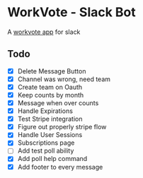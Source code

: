 # WorkVote - Slack Bot
A [workvote app](https://work.vote) for slack


## Todo
- [x] Delete Message Button
- [x] Channel was wrong, need team
- [x] Create team on Oauth
- [x] Keep counts by month
- [x] Message when over counts
- [x] Handle Expirations
- [x] Test Stripe integration
- [x] Figure out properly stripe flow
- [x] Handle User Sessions
- [x] Subscriptions page
- [ ] Add test poll ability
- [x] Add poll help command
- [x] Add footer to every message
